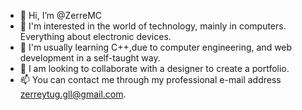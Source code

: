 - 👋 Hi, I’m @ZerreMC
- 👀 I'm interested in the world of technology, mainly in computers. Everything about electronic devices.
- 🌱 I'm usually learning C++,due to computer engineering, and web development in a self-taught way.
- 💞️ I am looking to collaborate with a designer to create a portfolio.
- 📫 You can contact me through my professional e-mail address zerreytug.gll@gmail.com.

<!---
ZerreMC/ZerreMC is a ✨ special ✨ repository because its `README.md` (this file) appears on your GitHub profile.
You can click the Preview link to take a look at your changes.
--->

